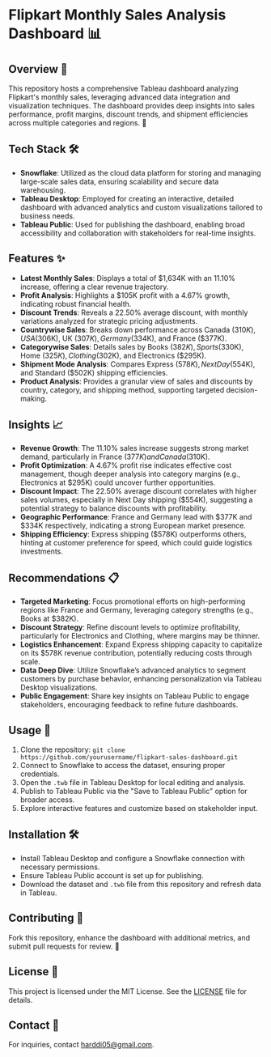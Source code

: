 # Flipkart Monthly Sales Analysis Dashboard 📊

## Overview 🌟
This repository hosts a comprehensive Tableau dashboard analyzing Flipkart's monthly sales, leveraging advanced data integration and visualization techniques. The dashboard provides deep insights into sales performance, profit margins, discount trends, and shipment efficiencies across multiple categories and regions. 🚀

## Tech Stack 🛠️
- **Snowflake**: Utilized as the cloud data platform for storing and managing large-scale sales data, ensuring scalability and secure data warehousing.
- **Tableau Desktop**: Employed for creating an interactive, detailed dashboard with advanced analytics and custom visualizations tailored to business needs.
- **Tableau Public**: Used for publishing the dashboard, enabling broad accessibility and collaboration with stakeholders for real-time insights.

## Features ✨
- **Latest Monthly Sales**: Displays a total of $1,634K with an 11.10% increase, offering a clear revenue trajectory.
- **Profit Analysis**: Highlights a $105K profit with a 4.67% growth, indicating robust financial health.
- **Discount Trends**: Reveals a 22.50% average discount, with monthly variations analyzed for strategic pricing adjustments.
- **Countrywise Sales**: Breaks down performance across Canada ($310K), USA ($306K), UK ($307K), Germany ($334K), and France ($377K).
- **Categorywise Sales**: Details sales by Books ($382K), Sports ($330K), Home ($325K), Clothing ($302K), and Electronics ($295K).
- **Shipment Mode Analysis**: Compares Express ($578K), Next Day ($554K), and Standard ($502K) shipping efficiencies.
- **Product Analysis**: Provides a granular view of sales and discounts by country, category, and shipping method, supporting targeted decision-making.

## Insights 📈
- **Revenue Growth**: The 11.10% sales increase suggests strong market demand, particularly in France ($377K) and Canada ($310K).
- **Profit Optimization**: A 4.67% profit rise indicates effective cost management, though deeper analysis into category margins (e.g., Electronics at $295K) could uncover further opportunities.
- **Discount Impact**: The 22.50% average discount correlates with higher sales volumes, especially in Next Day shipping ($554K), suggesting a potential strategy to balance discounts with profitability.
- **Geographic Performance**: France and Germany lead with $377K and $334K respectively, indicating a strong European market presence.
- **Shipping Efficiency**: Express shipping ($578K) outperforms others, hinting at customer preference for speed, which could guide logistics investments.

## Recommendations 📋
- **Targeted Marketing**: Focus promotional efforts on high-performing regions like France and Germany, leveraging category strengths (e.g., Books at $382K).
- **Discount Strategy**: Refine discount levels to optimize profitability, particularly for Electronics and Clothing, where margins may be thinner.
- **Logistics Enhancement**: Expand Express shipping capacity to capitalize on its $578K revenue contribution, potentially reducing costs through scale.
- **Data Deep Dive**: Utilize Snowflake’s advanced analytics to segment customers by purchase behavior, enhancing personalization via Tableau Desktop visualizations.
- **Public Engagement**: Share key insights on Tableau Public to engage stakeholders, encouraging feedback to refine future dashboards.

## Usage 🚦
1. Clone the repository: `git clone https://github.com/yourusername/flipkart-sales-dashboard.git`
2. Connect to Snowflake to access the dataset, ensuring proper credentials.
3. Open the `.twb` file in Tableau Desktop for local editing and analysis.
4. Publish to Tableau Public via the "Save to Tableau Public" option for broader access.
5. Explore interactive features and customize based on stakeholder input.

## Installation 🛠️
- Install Tableau Desktop and configure a Snowflake connection with necessary permissions.
- Ensure Tableau Public account is set up for publishing.
- Download the dataset and `.twb` file from this repository and refresh data in Tableau.

## Contributing 🤝
Fork this repository, enhance the dashboard with additional metrics, and submit pull requests for review. 🌱

## License 📜
This project is licensed under the MIT License. See the [LICENSE](LICENSE) file for details.

## Contact 📧
For inquiries, contact [harddi05@gmail.com](mailto:harddik05@gmail.com).
